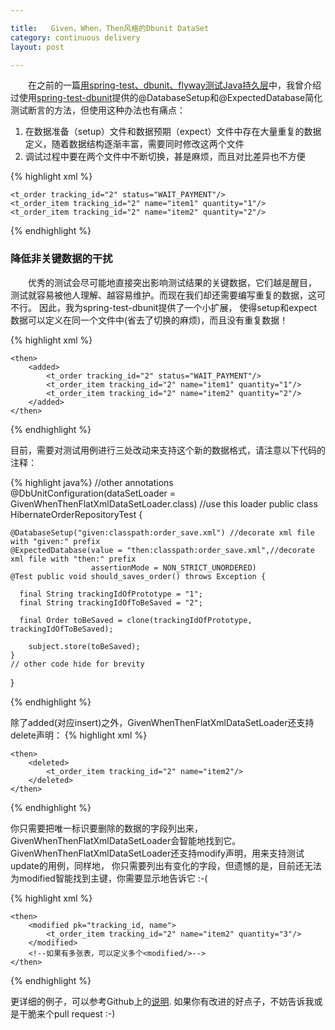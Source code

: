 ```yaml
---

title:   Given，When，Then风格的Dbunit DataSet
category: continuous delivery   
layout: post

---
```


&emsp;&emsp;在之前的一篇[用spring-test、dbunit、flyway测试Java持久层](/blogs/2015-05-18-sharing-artifacts-through-build-pipeline.html)中，我曾介绍过使用[spring-test-dbunit](http://springtestdbunit.github.io/spring-test-dbunit/)提供的@DatabaseSetup和@ExpectedDatabase简化测试断言的方法，但使用这种办法也有痛点：
1. 在数据准备（setup）文件和数据预期（expect）文件中存在大量重复的数据定义，随着数据结构逐渐丰富，需要同时修改这两个文件
2. 调试过程中要在两个文件中不断切换，甚是麻烦，而且对比差异也不方便

{% highlight xml %}
<!--order_save_fixture.xml，这里定义“原型数据”-->
<dataset>
    <t_order tracking_id="1" status="WAIT_PAYMENT"/>
    <t_order_item tracking_id="1" name="item1" quantity="1"/>
    <t_order_item tracking_id="1" name="item2" quantity="2"/>
</dataset>
<!--order_save_expected.xml，至少需要额外定义一遍原型数据，哪怕它们不会变化-->
<dataset>
    <t_order tracking_id="1" status="WAIT_PAYMENT"/>
    <t_order_item tracking_id="1" name="item1" quantity="1"/>
    <t_order_item tracking_id="1" name="item2" quantity="2"/>

    <t_order tracking_id="2" status="WAIT_PAYMENT"/>
    <t_order_item tracking_id="2" name="item1" quantity="1"/>
    <t_order_item tracking_id="2" name="item2" quantity="2"/>
</dataset>

{% endhighlight %}

### 降低非关键数据的干扰
&emsp;&emsp;优秀的测试会尽可能地直接突出影响测试结果的关键数据，它们越是醒目，
测试就容易被他人理解、越容易维护。而现在我们却还需要编写重复的数据，这可不行。
因此，我为spring-test-dbunit提供了一个小扩展，
使得setup和expect数据可以定义在同一个文件中(省去了切换的麻烦)，而且没有重复数据！

{% highlight xml %}
<!--order_save.xml-->
<dataset>
    <given>
        <t_order tracking_id="1" status="WAIT_PAYMENT"/>
        <t_order_item tracking_id="1" name="item1" quantity="1"/>
        <t_order_item tracking_id="1" name="item2" quantity="2"/>
    <given/>

    <then>
        <added>
            <t_order tracking_id="2" status="WAIT_PAYMENT"/>
            <t_order_item tracking_id="2" name="item1" quantity="1"/>
            <t_order_item tracking_id="2" name="item2" quantity="2"/>
        </added>
    </then>
</dataset>

{% endhighlight %}

目前，需要对测试用例进行三处改动来支持这个新的数据格式，请注意以下代码的注释：

{% highlight java%}
//other annotations
@DbUnitConfiguration(dataSetLoader = GivenWhenThenFlatXmlDataSetLoader.class) //use this loader
public class HibernateOrderRepositoryTest {

    @DatabaseSetup("given:classpath:order_save.xml") //decorate xml file with "given:" prefix
    @ExpectedDatabase(value = "then:classpath:order_save.xml",//decorate xml file with "then:" prefix
                      assertionMode = NON_STRICT_UNORDERED)
    @Test public void should_saves_order() throws Exception {

      final String trackingIdOfPrototype = "1";
      final String trackingIdOfToBeSaved = "2";

      final Order toBeSaved = clone(trackingIdOfPrototype, trackingIdOfToBeSaved);

        subject.store(toBeSaved);
    }
    // other code hide for brevity
}

{% endhighlight %}

除了added(对应insert)之外，GivenWhenThenFlatXmlDataSetLoader还支持delete声明：
{% highlight xml %}
<!--order_remove_items.xml-->
<dataset>
    <given>
        <t_order tracking_id="1" status="WAIT_PAYMENT"/>
        <t_order_item tracking_id="1" name="item1" quantity="1"/>
        <t_order_item tracking_id="1" name="item2" quantity="2"/>
    <given/>

    <then>
        <deleted>
            <t_order_item tracking_id="2" name="item2"/>
        </deleted>
    </then>
</dataset>
{% endhighlight %}

你只需要把唯一标识要删除的数据的字段列出来，GivenWhenThenFlatXmlDataSetLoader会智能地找到它。
GivenWhenThenFlatXmlDataSetLoader还支持modify声明，用来支持测试update的用例，同样地，
你只需要列出有变化的字段，但遗憾的是，目前还无法为modified智能找到主键，你需要显示地告诉它 :-(

{% highlight xml %}
<!--order_remove_items.xml-->
<dataset>
    <given>
        <t_order tracking_id="1" status="WAIT_PAYMENT"/>
        <t_order_item tracking_id="1" name="item1" quantity="1"/>
        <t_order_item tracking_id="1" name="item2" quantity="2"/>
    <given/>

    <then>
        <modified pk="tracking_id, name">
            <t_order_item tracking_id="2" name="item2" quantity="3"/>
        </modified>
        <!--如果有多张表，可以定义多个<modified/>-->
    </then>
</dataset>
{% endhighlight %}

更详细的例子，可以参考Github上的[说明](https://github.com/Hippoom/spring-test-dbunit-template).
如果你有改进的好点子，不妨告诉我或是干脆来个pull request :-)
